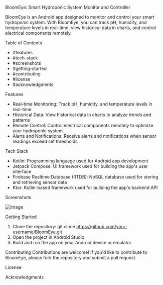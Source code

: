 BloomEye: Smart Hydroponic System Monitor and Controller

BloomEye is an Android app designed to monitor and control your smart hydroponic system. 
With BloomEye, you can track pH, humidity, and temperature levels in real-time, view historical 
data in charts, and control electrical components remotely.

Table of Contents
- #features
- #tech-stack
- #screenshots
- #getting-started
- #contributing
- #license
- #acknowledgments

Features
- Real-time Monitoring: Track pH, humidity, and temperature levels in real-time
- Historical Data: View historical data in charts to analyze trends and patterns
- Remote Control: Control electrical components remotely to optimize your hydroponic system
- Alerts and Notifications: Receive alerts and notifications when sensor readings exceed set thresholds

Tech Stack
- Kotlin: Programming language used for Android app development
- Jetpack Compose: UI framework used for building the app's user interface
- Firebase Realtime Database (RTDB): NoSQL database used for storing and retrieving sensor data
- Ktor: Kotlin-based framework used for building the app's backend API

Screenshots

![Image](https://github.com/user-attachments/assets/822f11f6-0c58-4b05-afed-43411899ee9d)

Getting Started
1. Clone the repository: git clone https://github.com/your-username/BloomEye.git
2. Open the project in Android Studio
3. Build and run the app on your Android device or emulator

Contributing
Contributions are welcome! If you'd like to contribute to BloomEye, please fork the repository and submit a pull request.

License


Acknowledgments
